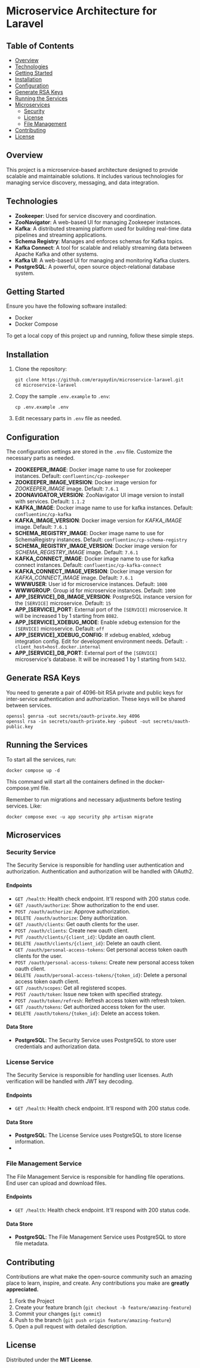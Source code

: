 # Microservice Architecture for Laravel

## Table of Contents

- [Overview](#overview)
- [Technologies](#technologies)
- [Getting Started](#getting-started)
- [Installation](#installation)
- [Configuration](#configuration)
- [Generate RSA Keys](#generate-rsa-keys)
- [Running the Services](#running-the-services)
- [Microservices](#microservices)
  - [Security](#security-service)
  - [License](#license-service)
  - [File Management](#file-management-service)
- [Contributing](#contributing)
- [License](#license)

## Overview

This project is a microservice-based architecture designed to provide scalable and maintainable solutions.
It includes various technologies for managing service discovery, messaging, and data integration.

## Technologies

- **Zookeeper**: Used for service discovery and coordination.
- **ZooNavigator**: A web-based UI for managing Zookeeper instances.
- **Kafka**: A distributed streaming platform used for building real-time data pipelines and streaming applications.
- **Schema Registry**: Manages and enforces schemas for Kafka topics.
- **Kafka Connect**: A tool for scalable and reliably streaming data between Apache Kafka and other systems.
- **Kafka UI**: A web-based UI for managing and monitoring Kafka clusters.
- **PostgreSQL**: A powerful, open source object-relational database system.

## Getting Started

Ensure you have the following software installed:
- Docker
- Docker Compose

To get a local copy of this project up and running, follow these simple steps.

## Installation

1. Clone the repository:
    ```shell
    git clone https://github.com/erayaydin/microservice-laravel.git
    cd microservice-laravel
    ```
2. Copy the sample `.env.example` to `.env`:
    ```shell
    cp .env.example .env
    ```
3. Edit necessary parts in `.env` file as needed.

## Configuration

The configuration settings are stored in the `.env` file. Customize the necessary parts as needed.

- **ZOOKEEPER_IMAGE**: Docker image name to use for zookeeper instances. Default: `confluentinc/cp-zookeeper`
- **ZOOKEEPER_IMAGE_VERSION**: Docker image version for _ZOOKEEPER_IMAGE_ image. Default: `7.6.1`
- **ZOONAVIGATOR_VERSION**: ZooNavigator UI image version to install with services. Default: `1.1.2`
- **KAFKA_IMAGE**: Docker image name to use for kafka instances. Default: `confluentinc/cp-kafka`
- **KAFKA_IMAGE_VERSION**: Docker image version for _KAFKA_IMAGE_ image. Default: `7.6.1`
- **SCHEMA_REGISTRY_IMAGE**: Docker image name to use for SchemaRegistry instances. Default: `confluentinc/cp-schema-registry`
- **SCHEMA_REGISTRY_IMAGE_VERSION**: Docker image version for _SCHEMA_REGISTRY_IMAGE_ image. Default: `7.6.1`
- **KAFKA_CONNECT_IMAGE**: Docker image name to use for kafka connect instances. Default: `confluentinc/cp-kafka-connect`
- **KAFKA_CONNECT_IMAGE_VERSION**: Docker image version for _KAFKA_CONNECT_IMAGE_ image. Default: `7.6.1`
- **WWWUSER**: User id for microservice instances. Default: `1000`
- **WWWGROUP**: Group id for microservice instances. Default: `1000`
- **APP_[SERVICE]_DB_IMAGE_VERSION**: PostgreSQL instance version for the `[SERVICE]` microservice. Default: `15`
- **APP_[SERVICE]_PORT**: External port of the `[SERVICE]` microservice. It will be increased 1 by 1 starting from
`8082`.
- **APP_[SERVICE]_XDEBUG_MODE**: Enable xdebug extension for the `[SERVICE]` microservice. Default: `off`
- **APP_[SERVICE]_XDEBUG_CONFIG**: If xdebug enabled, xdebug integration config. Edit for development environment needs.
Default: `-client_host=host.docker.internal`
- **APP_[SERVICE]_DB_PORT**: External port of the `[SERVICE]` microservice's database. It will be increased 1 by 1
starting from `5432`.

## Generate RSA Keys

You need to generate a pair of 4096-bit RSA private and public keys for inter-service authentication
and authorization. These keys will be shared between services.

```shell
openssl genrsa -out secrets/oauth-private.key 4096
openssl rsa -in secrets/oauth-private.key -pubout -out secrets/oauth-public.key
```

## Running the Services

To start all the services, run:

```shell
docker compose up -d
```

This command will start all the containers defined in the docker-compose.yml file.

Remember to run migrations and necessary adjustments before testing services. Like:

```shell
docker compose exec -u app security php artisan migrate
```

## Microservices

### Security Service

The Security Service is responsible for handling user authentication and authorization.
Authentication and authorization will be handled with OAuth2.

#### Endpoints

- `GET /health`: Health check endpoint. It'll respond with 200 status code.
- `GET /oauth/authorize`: Show authorization to the end user.
- `POST /oauth/authorize`: Approve authorization.
- `DELETE /oauth/authorize`: Deny authorization.
- `GET /oauth/clients`: Get oauth clients for the user.
- `POST /oauth/clients`: Create new oauth client.
- `PUT /oauth/clients/{client_id}`: Update an oauth client.
- `DELETE /oauth/clients/{client_id}`: Delete an oauth client.
- `GET /oauth/personal-access-tokens`: Get personal access token oauth clients for the user.
- `POST /oauth/personal-access-tokens`: Create new personal access token oauth client.
- `DELETE /oauth/personal-access-tokens/{token_id}`: Delete a personal access token oauth client.
- `GET /oauth/scopes`: Get all registered scopes.
- `POST /oauth/token`: Issue new token with specified strategy.
- `POST /oauth/token/refresh`: Refresh access token with refresh token.
- `GET /oauth/tokens`: Get authorized access token for the user.
- `DELETE /oauth/tokens/{token_id}`: Delete an access token.

#### Data Store

- **PostgreSQL**: The Security Service uses PostgreSQL to store user credentials and authorization data.

### License Service

The Security Service is responsible for handling user licenses.
Auth verification will be handled with JWT key decoding.

#### Endpoints

- `GET /health`: Health check endpoint. It'll respond with 200 status code.

#### Data Store

- **PostgreSQL**: The License Service uses PostgreSQL to store license information.
- 
### File Management Service

The File Management Service is responsible for handling file operations.
End user can upload and download files.

#### Endpoints

- `GET /health`: Health check endpoint. It'll respond with 200 status code.

#### Data Store

- **PostgreSQL**: The File Management Service uses PostgreSQL to store file metadata.

## Contributing

Contributions are what make the open-source community such an amazing place to learn, inspire, and create. Any
contributions you make are **greatly appreciated.**

1. Fork the Project
2. Create your feature branch (`git checkout -b feature/amazing-feature`)
3. Commit your changes (`git commit`)
4. Push to the branch (`git push origin feature/amazing-feature`)
5. Open a pull request with detailed description.

## License

Distributed under the **MIT License**.
